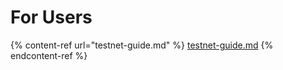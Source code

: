 # For Users



{% content-ref url="testnet-guide.md" %}
[testnet-guide.md](testnet-guide.md)
{% endcontent-ref %}




